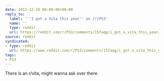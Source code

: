 ```yaml
---
date: 2012-12-26 00:00:00+00:00
reply_to:
  label: '''I got a Vita this year'' on /r/PS3'
  name: ''
  type: reddit
  url: https://reddit.com/r/PS3/comments/15faqg/i_got_a_vita_this_year/
source: reddit
syndicated:
- type: reddit
  url: https://www.reddit.com/r/PS3/comments/15faqg/i_got_a_vita_this_year/c7lxy9b/
tags:
- PS3
---
```


There is an r/vita, might wanna ask over there.